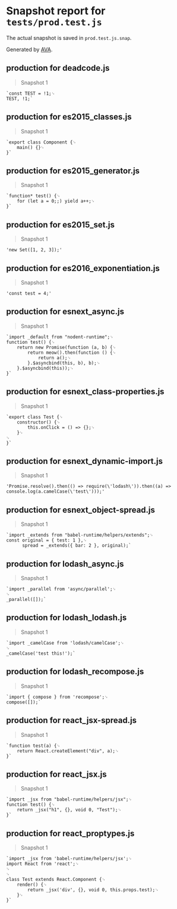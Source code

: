 # Snapshot report for `tests/prod.test.js`

The actual snapshot is saved in `prod.test.js.snap`.

Generated by [AVA](https://ava.li).

## production for deadcode.js

> Snapshot 1

    `const TEST = !1;␊
    TEST, !1;`

## production for es2015_classes.js

> Snapshot 1

    `export class Component {␊
        main() {}␊
    }`

## production for es2015_generator.js

> Snapshot 1

    `function* test() {␊
        for (let a = 0;;) yield a++;␊
    }`

## production for es2015_set.js

> Snapshot 1

    'new Set([1, 2, 3]);'

## production for es2016_exponentiation.js

> Snapshot 1

    'const test = 4;'

## production for esnext_async.js

> Snapshot 1

    `import _default from "nodent-runtime";␊
    function test() {␊
        return new Promise(function (a, b) {␊
            return meow().then(function () {␊
                return a();␊
            }.$asyncbind(this, b), b);␊
        }.$asyncbind(this));␊
    }`

## production for esnext_class-properties.js

> Snapshot 1

    `export class Test {␊
        constructor() {␊
            this.onClick = () => {};␊
        }␊
    ␊
    }`

## production for esnext_dynamic-import.js

> Snapshot 1

    'Promise.resolve().then(() => require(\'lodash\')).then((a) => console.log(a.camelCase(\'test\')));'

## production for esnext_object-spread.js

> Snapshot 1

    `import _extends from "babel-runtime/helpers/extends";␊
    const original = { test: 1 },␊
          spread = _extends({ bar: 2 }, original);`

## production for lodash_async.js

> Snapshot 1

    `import _parallel from 'async/parallel';␊
    ␊
    _parallel([]);`

## production for lodash_lodash.js

> Snapshot 1

    `import _camelCase from 'lodash/camelCase';␊
    ␊
    _camelCase('test this!');`

## production for lodash_recompose.js

> Snapshot 1

    `import { compose } from 'recompose';␊
    compose([]);`

## production for react_jsx-spread.js

> Snapshot 1

    `function test(a) {␊
        return React.createElement("div", a);␊
    }`

## production for react_jsx.js

> Snapshot 1

    `import _jsx from "babel-runtime/helpers/jsx";␊
    function test() {␊
        return _jsx("h1", {}, void 0, "Test");␊
    }`

## production for react_proptypes.js

> Snapshot 1

    `import _jsx from 'babel-runtime/helpers/jsx';␊
    import React from 'react';␊
    ␊
    ␊
    class Test extends React.Component {␊
        render() {␊
            return _jsx('div', {}, void 0, this.props.test);␊
        }␊
    }`
